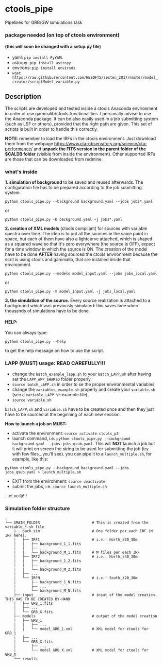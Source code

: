 # ctools_pipe
Pipelines for GRB/GW simulations task

### package needed (on top of ctools environment) 
#### (this will soon be changed with a setup.py file)
- yaml: `pip install PyYAML`
- astropy: `pip install astropy`
- environs: `pip install environs`
- `wget https://raw.githubusercontent.com/HESOFTS/sexten_2017/master/model_creator/scriptModel_variable.py`

## Description

The scripts are developed and tested inside a ctools Anaconda environment in order ot use gammalib/ctools functionalities. I personally advise to use the Anaconda package. It can be also easily used in a job submitting system (such as LSF or others), provided that the right path are given. This set of scripts is built in order to handle this correctly.

**NOTE**: remember to load the IRFs in the ctools environment. Just download them from the webpage https://www.cta-observatory.org/science/cta-performance/ and **unpack the FITS version in the parent folder of the $CALDB folder** (visible from inside the environment). Other supported IRFs are those that can be downloaded from redmine.

### what's inside
**1. simulation of background** to be saved and reused afterwards. The configuration file has to be prepared according to the job submitting system.
```
python ctools_pipe.py --background background.yaml --jobs jobs*.yaml
```
or
```
python ctools_pipe.py -b background.yaml -j jobs*.yaml
```

**2. creation of XML models** (ctools compliant) for sources with variable spectra over time. The idea is to put all the sources in the same point in space, but each of them have also a lightcurve attached, which is shaped as a squared wave so that it's zero everywhere (the source is OFF), expect for a time window in which the source is ON.
The creation of the model have to be done **AFTER** having sourced the ctools environment because the scrit is using ctools and gammalib, that are installed inside that environment.
```
python ctools_pipe.py --models model_input.yaml --jobs jobs_local.yaml
```
or
```
python ctools_pipe.py -m model_input.yaml -j jobs_local.yaml
```


**3. the simulation of the source.** Every source realization is attached to a background which was previously simulated: this saves time when thousands of simulations have to be done.

#### HELP:
You can always type: 
```
python ctools_pipe.py --help
```
to get the help message on how to use the script.

### LAPP (MUST) usage: READ CAREFULLY!!! 
- change the `batch_example_lapp.sh` to your `batch_LAPP.sh` after having set the `LAPP_APP_SHARED` folder properly.
- `source batch_LAPP.sh` in order to se the proper environmental variables
- change the `variables_example.sh` properly and create your `variable.sh` (see a `variable_LAPP.sh` example file).
- `source variable.sh`

`batch_LAPP.sh` and `variable.sh` have to be created once and then they just have to be sourced at the beginning of each new session.

**How to launch a job on MUST:**
- activate the environment: `source activate ctools_p3`
- launch command, i.e. `python ctools_pipe.py --background background.yaml --jobs jobs_qsub.yaml`. This will **NOT** launch a job but it will print on screen the string to be used for submitting the job (try with few files...you'll see). you can pipe it to a `launch_multiple.sh`, for example, like this:
```
python ctools_pipe.py --background background.yaml --jobs jobs_qsub.yaml > launch_multiple.sh
```
- EXIT from the environment: `source deactivate`
- submit the jobs, i.e. `source launch_multiple.sh`

...et voilà!!!


### Simulation folder structure
    .
    └── $MAIN_FOLDER                        # This is created from the variable_*.sh file
        ├── back_sim                        # One folder per each IRF (N IRF here).
        |   ├── IRF1                        # i.e.: North_z20_30m
        |   |   ├── background_1_1.fits
        |   |   ├── ...        
        |   |   └── background_M_1.fits     # M files per each IRF
        |   ├── IRF2                        # i.e.: North_z40_30m
        |   |   ├── background_1_2.fits
        |   |   ├── ...        
        |   |   └── background_M_2.fits        
        |   ├── ...  
        |   └── IRFN                        # i.e.: South_z20_30m
        |       ├── background_1_N.fits
        |       ├── ...        
        |       └── background_M_N.fits    
        ├── input                           # input of the model creation. THIS HAS TO BE CREATED BY-HAND 
        |   ├── GRB_1.fits
        |   ├── ...
        |   └── GRB_X.fits                        
        ├── models                          # output of the model creation 
        |   ├── GRB_1
        |   |   ├── ...
        |   |   └── model_GRB_1.xml         # XML model for ctools for GRB_1
        |   ├── ...
        |   └── GRB_X.fits                        
        |       ├── ...
        |       └── model_GRB_X.xml         # XML model for ctools for GRB_X
        └── results


